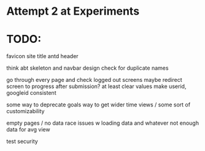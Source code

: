 # Attempt 2 at Experiments

# TODO: 


favicon
site title
antd header

think abt skeleton and navbar design
check for duplicate names

go through every page and check
logged out screens
maybe redirect screen to progress after submission? at least clear values
make userid, googleid consistent

some way to deprecate goals
way to get wider time views / some sort of customizability

empty pages / no data
race issues w loading data and whatever
not enough data for avg view

test security